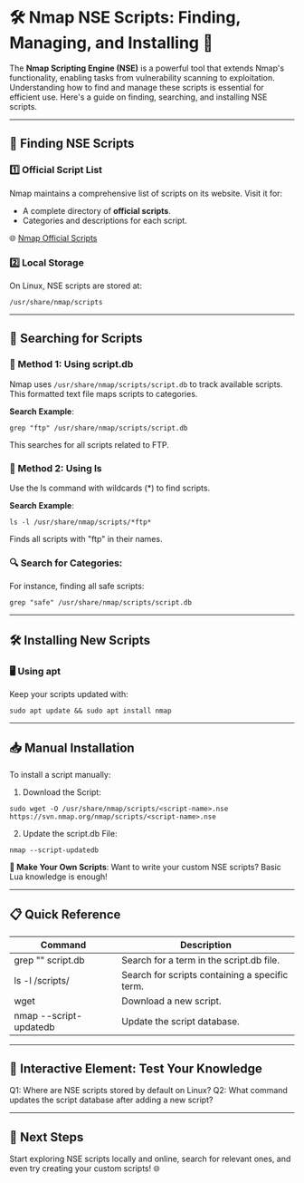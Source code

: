 # 🛠️ Nmap NSE Scripts: Finding, Managing, and Installing 🚀
The **Nmap Scripting Engine (NSE)** is a powerful tool that extends Nmap's functionality, enabling tasks from vulnerability scanning to exploitation. Understanding how to find and manage these scripts is essential for efficient use. Here's a guide on finding, searching, and installing NSE scripts.

---

## 📂 Finding NSE Scripts

### 1️⃣ **Official Script List**
Nmap maintains a comprehensive list of scripts on its website. Visit it for:
- A complete directory of **official scripts**.
- Categories and descriptions for each script.  

🌐 [Nmap Official Scripts](https://nmap.org/nsedoc/)

### 2️⃣ **Local Storage**
On Linux, NSE scripts are stored at:  
```
/usr/share/nmap/scripts
```

---

## 🔎 Searching for Scripts

### 📜 Method 1: Using script.db
Nmap uses `/usr/share/nmap/scripts/script.db` to track available scripts. This formatted text file maps scripts to categories.

**Search Example**:
```
grep "ftp" /usr/share/nmap/scripts/script.db
```
This searches for all scripts related to FTP.

### 🧹 Method 2: Using ls
Use the ls command with wildcards (*) to find scripts.

**Search Example**:
```
ls -l /usr/share/nmap/scripts/*ftp*
```
Finds all scripts with "ftp" in their names.

### 🔍 Search for Categories:
For instance, finding all safe scripts:

```
grep "safe" /usr/share/nmap/scripts/script.db
```

---

## 🛠️ Installing New Scripts

### 🖥️ Using apt
Keep your scripts updated with:

```
sudo apt update && sudo apt install nmap
```

---

## 📥 Manual Installation
To install a script manually:

1. Download the Script:
```
sudo wget -O /usr/share/nmap/scripts/<script-name>.nse https://svn.nmap.org/nmap/scripts/<script-name>.nse
```

2. Update the script.db File:
```
nmap --script-updatedb
```

**🎨 Make Your Own Scripts**:
Want to write your custom NSE scripts? Basic Lua knowledge is enough!

---

## 📋 Quick Reference

| **Command**             |	**Description**                                |
|-------------------------|------------------------------------------------|
| grep "<term>" script.db	| Search for a term in the script.db file.       |
| ls -l /scripts/*<term>*	| Search for scripts containing a specific term. |
| wget <URL>	            | Download a new script.                         |
| nmap --script-updatedb	| Update the script database.                    |

---

## 🧩 Interactive Element: Test Your Knowledge
Q1: Where are NSE scripts stored by default on Linux?
Q2: What command updates the script database after adding a new script?

---

## 🚀 Next Steps
Start exploring NSE scripts locally and online, search for relevant ones, and even try creating your custom scripts! 🌐

